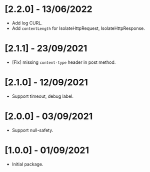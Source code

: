 # [2.2.0] - 13/06/2022

- Add log CURL.
- Add `contentLength` for IsolateHttpRequest, IsolateHttpResponse.

# [2.1.1] - 23/09/2021

- [Fix] missing `content-type` header in post method.

# [2.1.0] - 12/09/2021

- Support timeout, debug label.

# [2.0.0] - 03/09/2021

- Support null-safety.

# [1.0.0] - 01/09/2021

- Initial package.

